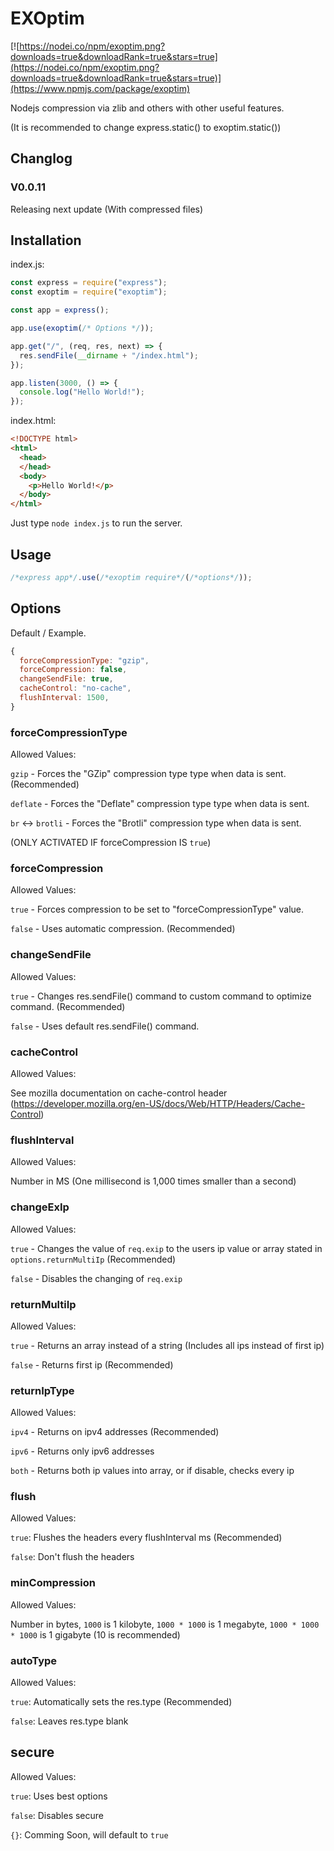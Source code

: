 # EXOptim

[![https://nodei.co/npm/exoptim.png?downloads=true&downloadRank=true&stars=true](https://nodei.co/npm/exoptim.png?downloads=true&downloadRank=true&stars=true)](https://www.npmjs.com/package/exoptim)

Nodejs compression via zlib and others with other useful features.

(It is recommended to change express.static() to exoptim.static())

## Changlog

### V0.0.11

Releasing next update (With compressed files)

## Installation

index.js:
```js
const express = require("express");
const exoptim = require("exoptim");

const app = express();

app.use(exoptim(/* Options */));

app.get("/", (req, res, next) => {
  res.sendFile(__dirname + "/index.html");
});

app.listen(3000, () => {
  console.log("Hello World!");
});
```

index.html:
```html
<!DOCTYPE html>
<html>
  <head>
  </head>
  <body>
    <p>Hello World!</p>
  </body>
</html>
```

Just type `node index.js` to run the server.

## Usage

```js
/*express app*/.use(/*exoptim require*/(/*options*/));
```

## Options

Default / Example.

```js
{
  forceCompressionType: "gzip",
  forceCompression: false,
  changeSendFile: true,
  cacheControl: "no-cache",
  flushInterval: 1500,
}
```

### forceCompressionType

Allowed Values:

`gzip` - Forces the "GZip" compression type type when data is sent.  (Recommended)

`deflate` - Forces the "Deflate" compression type type when data is sent.

`br` <-> `brotli` - Forces the "Brotli" compression type when data is sent.

(ONLY ACTIVATED IF forceCompression IS `true`)

### forceCompression

Allowed Values:

`true` - Forces compression to be set to "forceCompressionType" value.

`false` - Uses automatic compression.  (Recommended)

### changeSendFile

Allowed Values:

`true` - Changes res.sendFile() command to custom command to optimize command.  (Recommended)

`false` - Uses default res.sendFile() command.

### cacheControl

Allowed Values:

See mozilla documentation on cache-control header (https://developer.mozilla.org/en-US/docs/Web/HTTP/Headers/Cache-Control)

### flushInterval

Allowed Values:

Number in MS (One millisecond is 1,000 times smaller than a second)

### changeExIp

Allowed Values:

`true` - Changes the value of `req.exip` to the users ip value or array stated in `options.returnMultiIp` (Recommended)

`false` - Disables the changing of `req.exip`

### returnMultiIp

Allowed Values:

`true` - Returns an array instead of a string (Includes all ips instead of first ip)

`false` - Returns first ip (Recommended)

### returnIpType

Allowed Values:

`ipv4` - Returns on ipv4 addresses (Recommended)

`ipv6` - Returns only ipv6 addresses

`both` - Returns both ip values into array, or if disable, checks every ip

### flush

Allowed Values:

`true`: Flushes the headers every flushInterval ms (Recommended)

`false`: Don't flush the headers

### minCompression

Allowed Values:

Number in bytes, `1000` is 1 kilobyte, `1000 * 1000` is 1 megabyte, `1000 * 1000 * 1000` is 1 gigabyte (10 is recommended)

### autoType

Allowed Values:

`true`: Automatically sets the res.type (Recommended)

`false`: Leaves res.type blank

## secure

Allowed Values:

`true`: Uses best options

`false`: Disables secure

`{}`: Comming Soon, will default to `true`